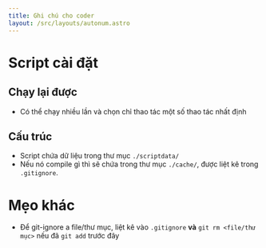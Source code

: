 ```yaml
---
title: Ghi chú cho coder
layout: /src/layouts/autonum.astro
---
```


# Script cài đặt

## Chạy lại được
- Có thể chạy nhiều lần và chọn chỉ thao tác một số thao tác nhất định

## Cấu trúc
- Script chứa dữ liệu trong thư mục `./scriptdata/`
- Nếu nó compile gì thì sẽ chứa trong thư mục `./cache/`, được liệt kê trong `.gitignore`.

# Mẹo khác
- Để git-ignore a file/thư mục, liệt kê vào `.gitignore` **và** `git rm <file/thư mục>` nếu đã `git add` trước đây
